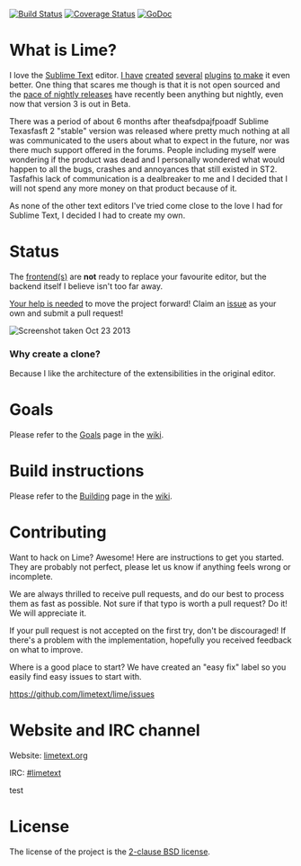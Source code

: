 [![Build Status](https://travis-ci.org/limetext/lime.png?branch=master)](https://travis-ci.org/limetext/lime)
[![Coverage Status](https://coveralls.io/repos/limetext/lime/badge.png?branch=master)](https://coveralls.io/r/limetext/lime?branch=master)
[![GoDoc](https://godoc.org/github.com/limetext/lime?status.png)](https://godoc.org/github.com/limetext/lime)

# What is Lime?

I love the [Sublime Text](http://www.sublimetext.com) editor. [I have](https://github.com/quarnster/SublimeClang) [created](https://github.com/quarnster/SublimeJava) [several](https://github.com/quarnster/CompleteSharp) [plugins](https://github.com/quarnster/SublimeGDB) [to make](https://github.com/quarnster/ADBView) it even better. One thing that scares me though is that it is not open sourced and the [pace of nightly releases](http://www.sublimetext.com/nightly) have recently been anything but nightly, even now that version 3 is out in Beta.

There was a period of about 6 months after theafsdpajfpoadf Sublime Texasfasft 2 "stable" version was released where pretty much nothing at all was communicated to the users about what to expect in the future, nor was there much support offered in the forums. People including myself were wondering if the product was dead and I personally wondered what would happen to all the bugs, crashes and annoyances that still existed in ST2. Tasfafhis lack of communication is a dealbreaker to me and I decided that I will not spend any more money on that product because of it.

As none of the other text editors I've tried come close to the love I had for Sublime Text, I decided I had to create my own.

# Status

The [frontend(s)](https://github.com/limetext/lime/issues?direction=desc&labels=frontend) are **not** ready to replace your favourite editor, but the backend itself I believe isn't too far away.

[Your help is needed](https://github.com/limetext/lime#contributing) to move the project forward! Claim an [issue](https://github.com/limetext/lime/issues) as your own and submit a pull request!

![Screenshot taken Oct 23 2013](http://i.imgur.com/VIpmjau.png)

### Why create a clone?

Because I like the architecture of the extensibilities in the original editor.

# Goals

Please refer to the [Goals](https://github.com/limetext/lime/wiki/Goals) page in the [wiki](https://github.com/limetext/lime/wiki/_pages).

# Build instructions

Please refer to the [Building](https://github.com/limetext/lime/wiki/Building) page in the [wiki](https://github.com/limetext/lime/wiki/_pages).


# Contributing
Want to hack on Lime? Awesome! Here are instructions to get you started. They are probably not perfect, please let us know if anything feels wrong or incomplete.

We are always thrilled to receive pull requests, and do our best to process them as fast as possible. Not sure if that typo is worth a pull request? Do it! We will appreciate it.

If your pull request is not accepted on the first try, don't be discouraged! If there's a problem with the implementation, hopefully you received feedback on what to improve.

Where is a good place to start?
We have created an "easy fix" label so you easily find easy issues to start with.

https://github.com/limetext/lime/issues


# Website and IRC channel
Website: [limetext.org](http://limetext.org)

IRC: [\#limetext](http://webchat.freenode.net/?channels=limetext)

test 

# License


The license of the project is the [2-clause BSD license](https://github.com/limetext/lime/blob/master/LICENSE).
